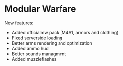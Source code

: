# Modular Warfare

New features:
 - Added officialmw pack (M4A1, armors and clothing)
 - Fixed serverside loading
 - Better arms rendering and optimization
 - Added ammo hud
 - Better sounds managment
 - Added muzzleflashes
